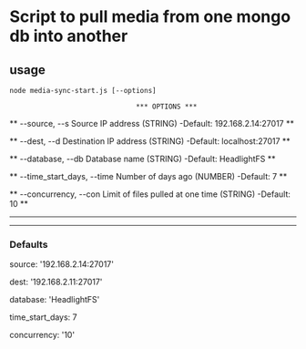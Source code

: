 
# Script to pull media from one mongo db into another


## usage

`node media-sync-start.js [--options]`


                                   *** OPTIONS ***                                                                                    

**    --source, --s   Source IP address (STRING) -Default: 192.168.2.14:27017           **

**    --dest, --d   Destination IP address (STRING) -Default: localhost:27017           **

**    --database, --db  Database name (STRING) -Default: HeadlightFS                    **

**    --time_start_days, --time   Number of days ago (NUMBER) -Default: 7               **

**    --concurrency, --con   Limit of files pulled at one time (STRING) -Default: 10    **

**                                                                                      **

******************************************************************************************


### Defaults

source: '192.168.2.14:27017'

dest: '192.168.2.11:27017'

database: 'HeadlightFS'

time_start_days: 7

concurrency: '10'
